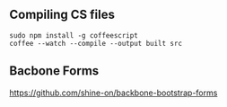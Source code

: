 ## Compiling CS files

    sudo npm install -g coffeescript
    coffee --watch --compile --output built src


## Bacbone Forms

https://github.com/shine-on/backbone-bootstrap-forms
